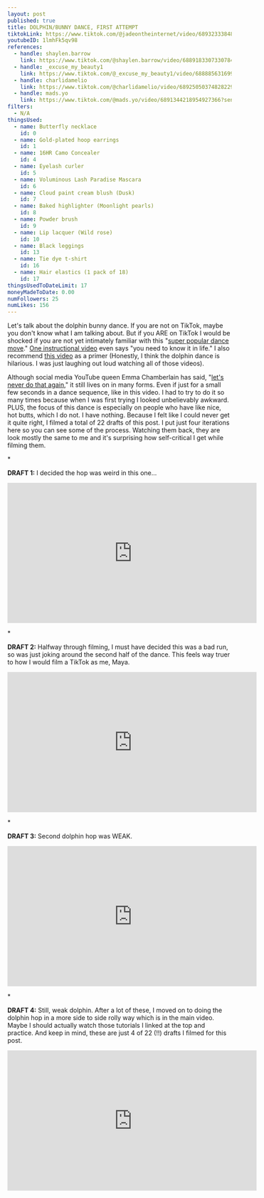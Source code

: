 ```yaml
---
layout: post
published: true
title: DOLPHIN/BUNNY DANCE, FIRST ATTEMPT
tiktokLink: https://www.tiktok.com/@jadeontheinternet/video/6893233384844201222?sender_device=pc&sender_web_id=6891999718790268421&is_from_webapp=1
youtubeID: 1lmhFk5qv98
references:
  - handle: shaylen.barrow
    link: https://www.tiktok.com/@shaylen.barrow/video/6889183307330784513?sender_device=pc&sender_web_id=6870159340755109382&is_from_webapp=1
  - handle: _excuse_my_beauty1
    link: https://www.tiktok.com/@_excuse_my_beauty1/video/6888856316991819013?sender_device=pc&sender_web_id=6870159340755109382&is_from_webapp=1
  - handle: charlidamelio
    link: https://www.tiktok.com/@charlidamelio/video/6892505037482822918?sender_device=pc&sender_web_id=6870159340755109382&is_from_webapp=1
  - handle: mads.yo
    link: https://www.tiktok.com/@mads.yo/video/6891344218954927366?sender_device=pc&sender_web_id=6870159340755109382&is_from_webapp=1
filters:
  - N/A
thingsUsed:
  - name: Butterfly necklace
    id: 0
  - name: Gold-plated hoop earrings
    id: 1
  - name: 16HR Camo Concealer
    id: 4
  - name: Eyelash curler
    id: 5
  - name: Voluminous Lash Paradise Mascara
    id: 6
  - name: Cloud paint cream blush (Dusk)
    id: 7
  - name: Baked highlighter (Moonlight pearls)
    id: 8
  - name: Powder brush
    id: 9
  - name: Lip lacquer (Wild rose)
    id: 10
  - name: Black leggings
    id: 13
  - name: Tie dye t-shirt
    id: 16
  - name: Hair elastics (1 pack of 18)
    id: 17
thingsUsedToDateLimit: 17
moneyMadeToDate: 0.00
numFollowers: 25
numLikes: 156
---
```


Let's talk about the dolphin bunny dance. If you are not on TikTok, maybe you don't know what I am talking about. But if you ARE on TikTok I would be shocked if you are not yet intimately familiar with this "[super popular dance move](https://www.youtube.com/watch?v=_Ff5DySIKcE)." [One instructional video](https://www.youtube.com/watch?v=cO6-c-CgXew) even says "you need to know it in life." I also recommend [this video](https://www.youtube.com/watch?v=UoChrf7oWQo) as a primer (Honestly, I think the dolphin dance is hilarious. I was just laughing out loud watching all of those videos).

Although social media YouTube queen Emma Chamberlain has said, "[let's never do that again](https://www.tiktok.com/@emmachamberlain/video/6869187997728771333?lang=en&sender_device=pc&sender_web_id=6891999718790268421&is_from_webapp=1)," it still lives on in many forms. Even if just for a small few seconds in a dance sequence, like in this video. I had to try to do it so many times because when I was first trying I looked unbelievably awkward. PLUS, the focus of this dance is especially on people who have like nice, hot butts, which I do not. I have nothing. Because I felt like I could never get it quite right, I filmed a total of 22 drafts of this post. I put just four iterations here so you can see some of the process. Watching them back, they are look mostly the same to me and it's surprising how self-critical I get while filming them.

\*

**DRAFT 1:**
I decided the hop was weird in this one...

<iframe width="560" height="315" src="https://www.youtube-nocookie.com/embed/waZzVvVYpm0" frameborder="0" allow="accelerometer; autoplay; clipboard-write; encrypted-media; gyroscope; picture-in-picture" allowfullscreen></iframe>

\*

**DRAFT 2:**
Halfway through filming, I must have decided this was a bad run, so was just joking around the second half of the dance. This feels way truer to how I would film a TikTok as me, Maya.

<iframe width="560" height="315" src="https://www.youtube-nocookie.com/embed/8x0B_2cOsXQ" frameborder="0" allow="accelerometer; autoplay; clipboard-write; encrypted-media; gyroscope; picture-in-picture" allowfullscreen></iframe>

\*

**DRAFT 3:**
Second dolphin hop was WEAK.

<iframe width="560" height="315" src="https://www.youtube-nocookie.com/embed/RABK2fJ4g9o" frameborder="0" allow="accelerometer; autoplay; clipboard-write; encrypted-media; gyroscope; picture-in-picture" allowfullscreen></iframe>

\*

**DRAFT 4:**
Still, weak dolphin. After a lot of these, I moved on to doing the dolphin hop in a more side to side rolly way which is in the main video. Maybe I should actually watch those tutorials I linked at the top and practice. And keep in mind, these are just 4 of 22 (!!) drafts I filmed for this post.

<iframe width="560" height="315" src="https://www.youtube-nocookie.com/embed/ytX05Dtxfs4" frameborder="0" allow="accelerometer; autoplay; clipboard-write; encrypted-media; gyroscope; picture-in-picture" allowfullscreen></iframe>
